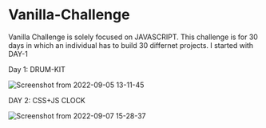 
# Vanilla-Challenge


Vanilla Challenge is solely focused on JAVASCRIPT. This challenge is for 30 days in which an individual has to build 30 differnet projects.
I started with DAY-1

Day 1: DRUM-KIT

![Screenshot from 2022-09-05 13-11-45](https://user-images.githubusercontent.com/72959655/188395407-3ebd1d6e-9616-465e-9485-16c3d5ac2fa4.png)

DAY 2: CSS+JS CLOCK

![Screenshot from 2022-09-07 15-28-37](https://user-images.githubusercontent.com/72959655/188850437-6a52d19a-ab3c-4933-9c76-4db20a08b830.png)
